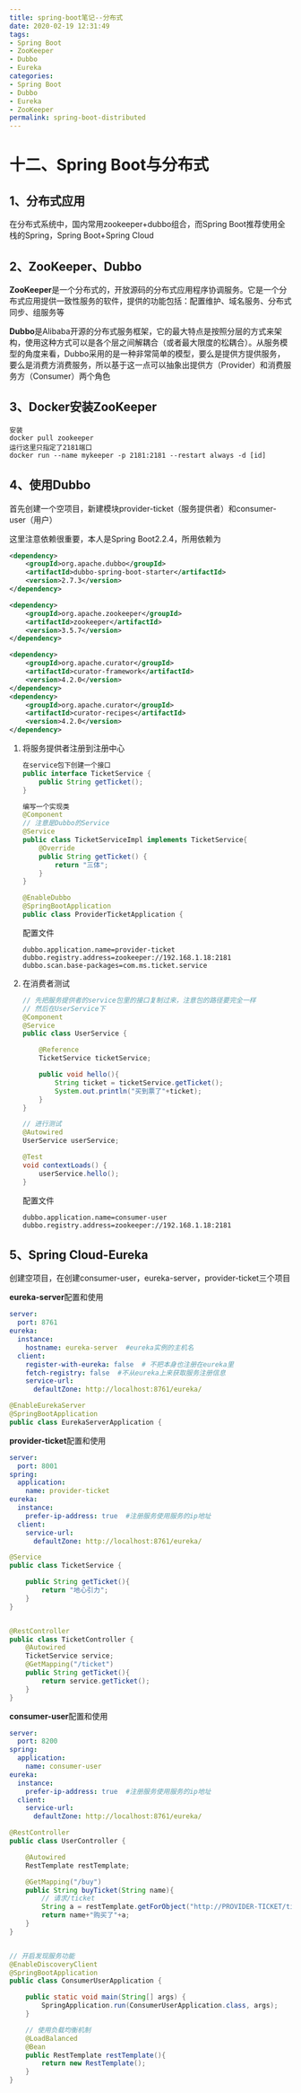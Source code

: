 ```yaml
---
title: spring-boot笔记--分布式
date: 2020-02-19 12:31:49
tags:
- Spring Boot
- ZooKeeper
- Dubbo
- Eureka
categories:
- Spring Boot
- Dubbo
- Eureka
- ZooKeeper
permalink: spring-boot-distributed
---
```


# 十二、Spring Boot与分布式

## 1、分布式应用

在分布式系统中，国内常用zookeeper+dubbo组合，而Spring Boot推荐使用全栈的Spring，Spring Boot+Spring Cloud

## 2、ZooKeeper、Dubbo

**ZooKeeper**是一个分布式的，开放源码的分布式应用程序协调服务。它是一个分布式应用提供一致性服务的软件，提供的功能包括：配置维护、域名服务、分布式同步、组服务等

**Dubbo**是Alibaba开源的分布式服务框架，它的最大特点是按照分层的方式来架构，使用这种方式可以是各个层之间解耦合（或者最大限度的松耦合）。从服务模型的角度来看，Dubbo采用的是一种非常简单的模型，要么是提供方提供服务，要么是消费方消费服务，所以基于这一点可以抽象出提供方（Provider）和消费服务方（Consumer）两个角色

<!-- more -->

## 3、Docker安装ZooKeeper

```shell
安装
docker pull zookeeper
运行这里只指定了2181端口
docker run --name mykeeper -p 2181:2181 --restart always -d [id]
```

## 4、使用Dubbo

首先创建一个空项目，新建模块provider-ticket（服务提供者）和consumer-user（用户）

这里注意依赖很重要，本人是Spring Boot2.2.4，所用依赖为

```xml
<dependency>
    <groupId>org.apache.dubbo</groupId>
    <artifactId>dubbo-spring-boot-starter</artifactId>
    <version>2.7.3</version>
</dependency>

<dependency>
    <groupId>org.apache.zookeeper</groupId>
    <artifactId>zookeeper</artifactId>
    <version>3.5.7</version>
</dependency>

<dependency>
    <groupId>org.apache.curator</groupId>
    <artifactId>curator-framework</artifactId>
    <version>4.2.0</version>
</dependency>
<dependency>
    <groupId>org.apache.curator</groupId>
    <artifactId>curator-recipes</artifactId>
    <version>4.2.0</version>
</dependency>
```

1. 将服务提供者注册到注册中心

   ```java
   在service包下创建一个接口
   public interface TicketService {
       public String getTicket();
   }
   
   编写一个实现类
   @Component
   // 注意是Dubbo的Service
   @Service
   public class TicketServiceImpl implements TicketService{
       @Override
       public String getTicket() {
           return "三体";
       }
   }
   
   @EnableDubbo
   @SpringBootApplication
   public class ProviderTicketApplication {
   ```
   
   配置文件
   
   ```properties
   dubbo.application.name=provider-ticket
   dubbo.registry.address=zookeeper://192.168.1.18:2181
   dubbo.scan.base-packages=com.ms.ticket.service
   ```
   
2. 在消费者测试

   ```java
   // 先把服务提供者的service包里的接口复制过来，注意包的路径要完全一样
   // 然后在UserService下
   @Component
   @Service
   public class UserService {
   
       @Reference
       TicketService ticketService;
   
       public void hello(){
           String ticket = ticketService.getTicket();
           System.out.println("买到票了"+ticket);
       }
   }
   
   // 进行测试
   @Autowired
   UserService userService;
   
   @Test
   void contextLoads() {
       userService.hello();
   }
   ```

   配置文件

   ```properties
   dubbo.application.name=consumer-user
   dubbo.registry.address=zookeeper://192.168.1.18:2181
   ```

## 5、Spring Cloud-Eureka

创建空项目，在创建consumer-user，eureka-server，provider-ticket三个项目

**eureka-server**配置和使用

```yaml
server:
  port: 8761
eureka:
  instance:
    hostname: eureka-server  #eureka实例的主机名
  client:
    register-with-eureka: false  # 不把本身也注册在eureka里
    fetch-registry: false  #不从eureka上来获取服务注册信息
    service-url:
      defaultZone: http://localhost:8761/eureka/
```

```java
@EnableEurekaServer
@SpringBootApplication
public class EurekaServerApplication {
```

**provider-ticket**配置和使用

```yaml
server:
  port: 8001
spring:
  application:
    name: provider-ticket
eureka:
  instance:
    prefer-ip-address: true  #注册服务使用服务的ip地址
  client:
    service-url:
      defaultZone: http://localhost:8761/eureka/
```

```java
@Service
public class TicketService {

    public String getTicket(){
        return "地心引力";
    }
}


@RestController
public class TicketController {
    @Autowired
    TicketService service;
    @GetMapping("/ticket")
    public String getTicket(){
        return service.getTicket();
    }
}
```

**consumer-user**配置和使用

```yaml
server:
  port: 8200
spring:
  application:
    name: consumer-user
eureka:
  instance:
    prefer-ip-address: true  #注册服务使用服务的ip地址
  client:
    service-url:
      defaultZone: http://localhost:8761/eureka/
```

```java
@RestController
public class UserController {

    @Autowired
    RestTemplate restTemplate;

    @GetMapping("/buy")
    public String buyTicket(String name){
        // 请求/ticket
        String a = restTemplate.getForObject("http://PROVIDER-TICKET/ticket", String.class);
        return name+"购买了"+a;
    }
}


// 开启发现服务功能
@EnableDiscoveryClient
@SpringBootApplication
public class ConsumerUserApplication {

    public static void main(String[] args) {
        SpringApplication.run(ConsumerUserApplication.class, args);
    }

    // 使用负载均衡机制
    @LoadBalanced
    @Bean
    public RestTemplate restTemplate(){
        return new RestTemplate();
    }
}

```

